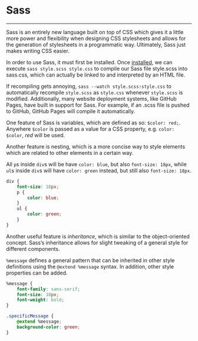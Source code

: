 # Sass
---

Sass is an entirely new language built on top of CSS which gives it a little more power and flexibility when designing CSS stylesheets and allows for the generation of stylesheets in a programmatic way. Ultimately, Sass just makes writing CSS easier.

In order to use Sass, it must first be installed. Once [installed](http://sass-lang.com/install), we can execute `sass style.scss style.css` to compile our Sass file style.scss into sass.css, which can actually be linked to and interpreted by an HTML file.

If recompiling gets annoying, `sass --watch style.scss:style.css` to automatically recompile `style.scss` as `style.css` whenever `style.scss` is modified. Additionally, many website deployment systems, like GitHub Pages, have built in support for Sass. For example, if an .scss file is pushed to GitHub, GitHub Pages will compile it automatically.

One feature of Sass is variables, which are defined as so: `$color: red;`. Anywhere `$color` is passed as a value for a CSS property, e.g. `color: $color`, _red_ will be used.

Another feature is nesting, which is a more concise way to style elements which are related to other elements in a certain way.

All `p`s inside `div`s will be have `color: blue`, but also `font-size: 18px`, while `ul`s inside `div`s will have `color: green` instead, but still also `font-size: 18px`.

```css
div {
    font-size: 18px;
    p {
        color: blue;
    }
    ul {
        color: green;
    }
}
```

Another useful feature is _inheritance_, which is similar to the object-oriented concept. Sass’s inheritance allows for slight tweaking of a general style for different components.

`%message` defines a general pattern that can be inherited in other style definitions using the `@extend %message` syntax. In addition, other style properties can be added.

```css
%message {
    font-family: sans-serif;
    font-size: 18px;
    font-weight: bold;
}

.specificMessage {
    @extend %message;
    background-color: green;
}
```
